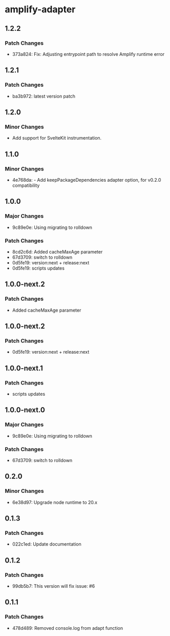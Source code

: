 # amplify-adapter

## 1.2.2

### Patch Changes

- 373a824: Fix: Adjusting entrypoint path to resolve Amplify runtime error

## 1.2.1

### Patch Changes

- ba3b972: latest version patch

## 1.2.0

### Minor Changes

- Add support for SvelteKit instrumentation.

## 1.1.0

### Minor Changes

- 4e768da: - Add keepPackageDependencies adapter option, for v0.2.0 compatibility

## 1.0.0

### Major Changes

- 9c89e0e: Using migrating to rolldown

### Patch Changes

- 8cd2c6d: Added cacheMaxAge parameter
- 67d3709: switch to rolldown
- 0d5fe19: version:next + release:next
- 0d5fe19: scripts updates

## 1.0.0-next.2

### Patch Changes

- Added cacheMaxAge parameter

## 1.0.0-next.2

### Patch Changes

- 0d5fe19: version:next + release:next

## 1.0.0-next.1

### Patch Changes

- scripts updates

## 1.0.0-next.0

### Major Changes

- 9c89e0e: Using migrating to rolldown

### Patch Changes

- 67d3709: switch to rolldown

## 0.2.0

### Minor Changes

- 6e38d97: Upgrade node runtime to 20.x

## 0.1.3

### Patch Changes

- 022c1ed: Update documentation

## 0.1.2

### Patch Changes

- 99db5b7: This version will fix issue: #6

## 0.1.1

### Patch Changes

- 478d489: Removed console.log from adapt function
